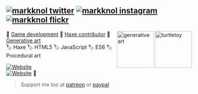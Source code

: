 [![markknol twitter](https://img.shields.io/twitter/follow/mknol?color=1DA1F2&logo=twitter&style=for-the-badge)](https://twitter.com/mknol)
[![markknol instagram](https://img.shields.io/badge/instagram-markknol-red?style=for-the-badge&logo=instagram)](https://www.instagram.com/markknol/)
[![markknol flickr](https://img.shields.io/badge/flickr-markknol-pink?style=for-the-badge&logo=flickr)](https://www.flickr.com/photos/markknol)
---
<a href="https://turtletoy.net/user/markknol"><img height="100" alt="turtletoy" align=right src="https://turtletoy.net/thumbnail/68ef188d1f.jpg"/></a>
<a href="https://www.curioos.com/markknol"><img height="100" alt="generative art" align=right src="https://farm3.staticflickr.com/2704/4315734932_9a06cc6afb_z.jpg"/></a>

📒 [Game development](https://games.stroep.nl) 📙 [Haxe contributor](https://haxe.org) 📘 [Generative art](https://www.curioos.com/markknol)  
🏷️ Haxe 🏷️ HTML5 🏷️ JavaScript 🏷️ ES6 🏷️ Procedural art

[![Website](https://img.shields.io/website?label=blog.stroep.nl&style=for-the-badge&url=https%3A%2F%2Fblog.stroep.nl)](https://blog.stroep.nl)  
[![Website](https://img.shields.io/website?label=interactive-fretboard.com&style=for-the-badge&url=https%3A%2F%2Finteractive-fretboard.com)](https://interactive-fretboard.com) 🎸

> Support me too at [patreon](https://patreon.com/markknol) or [paypal](http://paypal.me/markknol)
